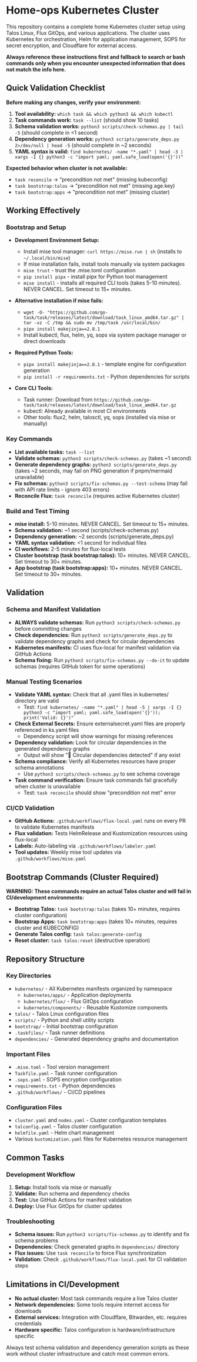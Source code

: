 # Home-ops Kubernetes Cluster

This repository contains a complete home Kubernetes cluster setup using Talos Linux, Flux GitOps, and various applications. The cluster uses Kubernetes for orchestration, Helm for application management, SOPS for secret encryption, and Cloudflare for external access.

**Always reference these instructions first and fallback to search or bash commands only when you encounter unexpected information that does not match the info here.**

## Quick Validation Checklist

**Before making any changes, verify your environment:**

1. **Tool availability:** `which task && which python3 && which kubectl`
2. **Task commands work:** `task --list` (should show 10 tasks)
3. **Schema validation works:** `python3 scripts/check-schemas.py | tail -5` (should complete in <1 second)
4. **Dependency generation works:** `python3 scripts/generate_deps.py 2>/dev/null | head -5` (should complete in ~2 seconds)
5. **YAML syntax is valid:** `find kubernetes/ -name "*.yaml" | head -3 | xargs -I {} python3 -c "import yaml; yaml.safe_load(open('{}'))"`

**Expected behavior when cluster is not available:**
- `task reconcile` → "precondition not met" (missing kubeconfig)
- `task bootstrap:talos` → "precondition not met" (missing age.key)
- `task bootstrap:apps` → "precondition not met" (missing cluster)

## Working Effectively

### Bootstrap and Setup
- **Development Environment Setup:**
  - Install mise tool manager: `curl https://mise.run | sh` (installs to `~/.local/bin/mise`)
  - If mise installation fails, install tools manually via system packages
  - `mise trust` - trust the .mise.toml configuration
  - `pip install pipx` - install pipx for Python tool management
  - `mise install` - installs all required CLI tools (takes 5-10 minutes). NEVER CANCEL. Set timeout to 15+ minutes.
- **Alternative installation if mise fails:**
  - `wget -O- "https://github.com/go-task/task/releases/latest/download/task_linux_amd64.tar.gz" | tar -xz -C /tmp && sudo mv /tmp/task /usr/local/bin/`
  - `pipx install makejinja==2.8.1`
  - Install kubectl, flux, helm, yq, sops via system package manager or direct downloads

- **Required Python Tools:**
  - `pipx install makejinja==2.8.1` - template engine for configuration generation
  - `pip install -r requirements.txt` - Python dependencies for scripts

- **Core CLI Tools:**
  - Task runner: Download from `https://github.com/go-task/task/releases/latest/download/task_linux_amd64.tar.gz`
  - kubectl: Already available in most CI environments
  - Other tools: flux2, helm, talosctl, yq, sops (installed via mise or manually)

### Key Commands
- **List available tasks:** `task --list`
- **Validate schemas:** `python3 scripts/check-schemas.py` (takes ~1 second)
- **Generate dependency graphs:** `python3 scripts/generate_deps.py` (takes ~2 seconds, may fail on PNG generation if pnpm/mermaid unavailable)
- **Fix schemas:** `python3 scripts/fix-schemas.py --test-schema` (may fail with API rate limits - ignore 403 errors)
- **Reconcile Flux:** `task reconcile` (requires active Kubernetes cluster)

### Build and Test Timing
- **mise install:** 5-10 minutes. NEVER CANCEL. Set timeout to 15+ minutes.
- **Schema validation:** ~1 second (scripts/check-schemas.py)
- **Dependency generation:** ~2 seconds (scripts/generate_deps.py)
- **YAML syntax validation:** <1 second for individual files
- **CI workflows:** 2-5 minutes for flux-local tests
- **Cluster bootstrap (task bootstrap:talos):** 10+ minutes. NEVER CANCEL. Set timeout to 30+ minutes.
- **App bootstrap (task bootstrap:apps):** 10+ minutes. NEVER CANCEL. Set timeout to 30+ minutes.

## Validation

### Schema and Manifest Validation
- **ALWAYS validate schemas:** Run `python3 scripts/check-schemas.py` before committing changes
- **Check dependencies:** Run `python3 scripts/generate_deps.py` to validate dependency graphs and check for circular dependencies
- **Kubernetes manifests:** CI uses flux-local for manifest validation via GitHub Actions
- **Schema fixing:** Run `python3 scripts/fix-schemas.py --do-it` to update schemas (requires GitHub token for some operations)

### Manual Testing Scenarios
- **Validate YAML syntax:** Check that all .yaml files in kubernetes/ directory are valid
  - Test: `find kubernetes/ -name "*.yaml" | head -5 | xargs -I {} python3 -c "import yaml; yaml.safe_load(open('{}')); print('Valid: {}')"`
- **Check External Secrets:** Ensure externalsecret.yaml files are properly referenced in ks.yaml files
  - Dependency script will show warnings for missing references
- **Dependency validation:** Look for circular dependencies in the generated dependency graphs
  - Output will show "🔁 Circular dependencies detected" if any exist
- **Schema compliance:** Verify all Kubernetes resources have proper schema annotations
  - Use `python3 scripts/check-schemas.py` to see schema coverage
- **Task command verification:** Ensure task commands fail gracefully when cluster is unavailable
  - Test: `task reconcile` should show "precondition not met" error

### CI/CD Validation
- **GitHub Actions:** `.github/workflows/flux-local.yaml` runs on every PR to validate Kubernetes manifests
- **Flux validation:** Tests HelmRelease and Kustomization resources using flux-local
- **Labels:** Auto-labeling via `.github/workflows/labeler.yaml`
- **Tool updates:** Weekly mise tool updates via `.github/workflows/mise.yaml`

## Bootstrap Commands (Cluster Required)

**WARNING: These commands require an actual Talos cluster and will fail in CI/development environments:**

- **Bootstrap Talos:** `task bootstrap:talos` (takes 10+ minutes, requires cluster configuration)
- **Bootstrap Apps:** `task bootstrap:apps` (takes 10+ minutes, requires cluster and KUBECONFIG)
- **Generate Talos config:** `task talos:generate-config`
- **Reset cluster:** `task talos:reset` (destructive operation)

## Repository Structure

### Key Directories
- `kubernetes/` - All Kubernetes manifests organized by namespace
  - `kubernetes/apps/` - Application deployments
  - `kubernetes/flux/` - Flux GitOps configuration
  - `kubernetes/components/` - Reusable Kustomize components
- `talos/` - Talos Linux configuration files
- `scripts/` - Python and shell utility scripts
- `bootstrap/` - Initial bootstrap configuration
- `.taskfiles/` - Task runner definitions
- `dependencies/` - Generated dependency graphs and documentation

### Important Files
- `.mise.toml` - Tool version management
- `Taskfile.yaml` - Task runner configuration
- `.sops.yaml` - SOPS encryption configuration
- `requirements.txt` - Python dependencies
- `.github/workflows/` - CI/CD pipelines

### Configuration Files
- `cluster.yaml` and `nodes.yaml` - Cluster configuration templates
- `talconfig.yaml` - Talos cluster configuration
- `helmfile.yaml` - Helm chart management
- Various `kustomization.yaml` files for Kubernetes resource management

## Common Tasks

### Development Workflow
1. **Setup:** Install tools via mise or manually
2. **Validate:** Run schema and dependency checks
3. **Test:** Use GitHub Actions for manifest validation
4. **Deploy:** Use Flux GitOps for cluster updates

### Troubleshooting
- **Schema issues:** Run `python3 scripts/fix-schemas.py` to identify and fix schema problems
- **Dependencies:** Check generated graphs in `dependencies/` directory
- **Flux issues:** Use `task reconcile` to force Flux synchronization
- **Validation:** Check `.github/workflows/flux-local.yaml` for CI validation steps

## Limitations in CI/Development

- **No actual cluster:** Most task commands require a live Talos cluster
- **Network dependencies:** Some tools require internet access for downloads
- **External services:** Integration with Cloudflare, Bitwarden, etc. requires credentials
- **Hardware specific:** Talos configuration is hardware/infrastructure specific

Always test schema validation and dependency generation scripts as these work without cluster infrastructure and catch most common errors.